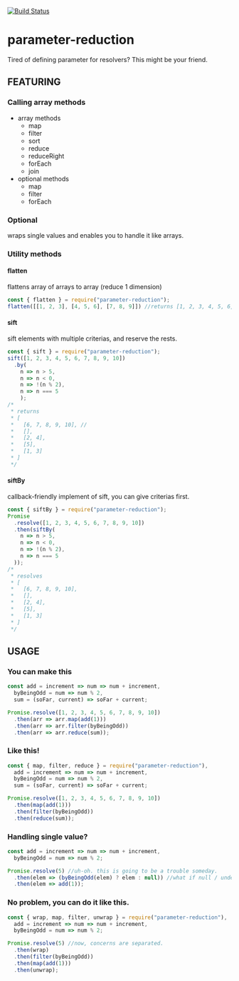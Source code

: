 [![Build Status](https://travis-ci.org/lambig/parameter-reduction.svg?branch=master)](https://travis-ci.org/lambig/parameter-reduction)

# parameter-reduction

Tired of defining parameter for resolvers? This might be your friend.
## FEATURING

### Calling array methods
  * array methods
    * map
    * filter
    * sort
    * reduce
    * reduceRight
    * forEach
    * join
  * optional methods
    * map
    * filter
    * forEach

### Optional
  wraps single values and enables you to handle it like arrays.
  
### Utility methods
#### flatten
flattens array of arrays to array (reduce 1 dimension)
```javascript
const { flatten } = require("parameter-reduction");
flatten([[1, 2, 3], [4, 5, 6], [7, 8, 9]]) //returns [1, 2, 3, 4, 5, 6, 7, 8, 9]
```
#### sift
sift elements with multiple criterias, and reserve the rests.
```javascript
const { sift } = require("parameter-reduction");
sift([1, 2, 3, 4, 5, 6, 7, 8, 9, 10])
  .by(
    n => n > 5,
    n => n < 0,
    n => !(n % 2),
    n => n === 5
    );
/*
 * returns
 * [
 *   [6, 7, 8, 9, 10], //
 *   [],
 *   [2, 4],
 *   [5],
 *   [1, 3]
 * ]
 */
```
#### siftBy
callback-friendly implement of sift, you can give criterias first.
```javascript
const { siftBy } = require("parameter-reduction");
Promise
  .resolve([1, 2, 3, 4, 5, 6, 7, 8, 9, 10])
  .then(siftBy(
    n => n > 5,
    n => n < 0,
    n => !(n % 2),
    n => n === 5
  ));             
/*
 * resolves
 * [
 *   [6, 7, 8, 9, 10],
 *   [],
 *   [2, 4],
 *   [5],
 *   [1, 3]
 * ]
 */
```

## USAGE

### You can make this

```javascript
const add = increment => num => num + increment,
  byBeingOdd = num => num % 2,
  sum = (soFar, current) => soFar + current;

Promise.resolve([1, 2, 3, 4, 5, 6, 7, 8, 9, 10])
  .then(arr => arr.map(add(1)))
  .then(arr => arr.filter(byBeingOdd))
  .then(arr => arr.reduce(sum));
```

### Like this!

```javascript
const { map, filter, reduce } = require("parameter-reduction"),
  add = increment => num => num + increment,
  byBeingOdd = num => num % 2,
  sum = (soFar, current) => soFar + current;

Promise.resolve([1, 2, 3, 4, 5, 6, 7, 8, 9, 10])
  .then(map(add(1)))
  .then(filter(byBeingOdd))
  .then(reduce(sum));
```

### Handling single value?

```javascript
const add = increment => num => num + increment,
  byBeingOdd = num => num % 2;

Promise.resolve(5) //uh-oh. this is going to be a trouble someday.
  .then(elem => (byBeingOdd(elem) ? elem : null)) //what if null / undefined?
  .then(elem => add(1));
```

### No problem, you can do it like this.

```javascript
const { wrap, map, filter, unwrap } = require("parameter-reduction"),
  add = increment => num => num + increment,
  byBeingOdd = num => num % 2;

Promise.resolve(5) //now, concerns are separated.
  .then(wrap)
  .then(filter(byBeingOdd))
  .then(map(add(1)))
  .then(unwrap);
```
